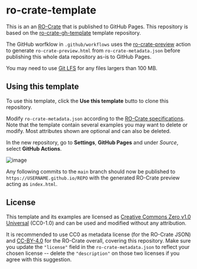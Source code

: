 # ro-crate-template

This is an an [RO-Crate](https://www.researchobject.org/ro-crate/) that is published to GitHub Pages. This repository is based on the 
[ro-crate-gh-template](https://github.com/ResearchObject/ro-crate-gh-template) template repository.

The GitHub worfklow in `.github/workflows` uses the [ro-crate-preview](https://github.com/marketplace/actions/ro-crate-preview) action to generate `ro-crate-preview.html` from `ro-crate-metadata.json` before publishing this whole data repository as-is to GitHub Pages.

You may need to use [Git LFS](https://docs.github.com/en/repositories/working-with-files/managing-large-files/installing-git-large-file-storage) for any files largers than 100 MB.

## Using this template

To use this template, click the **Use this template** butto to clone this repository.

Modify `ro-crate-metadata.json` according to the [RO-Crate specifications](https://w3id.org/ro/crate/1.1). Note that the template contain several examples you may want to delete or modify. Most attributes shown are optional and can also be deleted.

In the new repository, go to **Settings**, **GitHub Pages** and under _Source_, select **GitHub Actions**. 

![image](https://user-images.githubusercontent.com/253413/207146356-27138510-5d2e-4ee0-af6d-9c14f0e26f9f.png)

Any following commits to the `main` branch should now be published to `https://USERNAME.github.io/REPO` with the generated RO-Crate preview acting as `index.html`.

## License

This template and its examples are licensed as [Creative Commons Zero v1.0 Universal](https://spdx.org/licenses/CC0-1.0) (CC0-1.0) and can be used and modified without any attribution. 

It is recommended to use CC0 as metadata license (for the RO-Crate JSON) and [CC-BY-4.0](https://spdx.org/licenses/CC-BY-4.0) for the RO-Crate overall, covering this repository. Make sure you update the `"license"` field in the `ro-crate-metadata.json` to reflect your chosen license -- delete the `"description"` on those two licenses if you agree with this suggestion.
